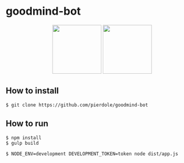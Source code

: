# goodmind-bot

<p align="center">
<img width="128" src="https://cloud.githubusercontent.com/assets/3275424/10858394/837d4910-7f76-11e5-9c08-329c91700a52.jpg">
<img width="128" src="https://cloud.githubusercontent.com/assets/3275424/10856658/ee3cdb6e-7f6a-11e5-8b78-054d69342147.png">
</p>

## How to install
    $ git clone https://github.com/pierdole/goodmind-bot
    
## How to run

    $ npm install
    $ gulp build
    
    $ NODE_ENV=development DEVELOPMENT_TOKEN=token node dist/app.js
